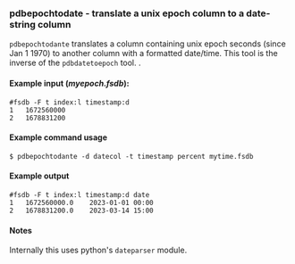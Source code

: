 ### pdbepochtodate - translate a unix epoch column to a date-string column

`pdbepochtodante` translates a column containing unix epoch seconds
(since Jan 1 1970) to another column with a formatted date/time.  This
tool is the inverse of the `pdbdatetoepoch` tool.
.

#### Example input (*myepoch.fsdb*):

```
#fsdb -F t index:l timestamp:d
1	1672560000
2	1678831200
```

#### Example command usage

```
$ pdbepochtodante -d datecol -t timestamp percent mytime.fsdb
```

#### Example output

```
#fsdb -F t index:l timestamp:d date
1	1672560000.0	2023-01-01 00:00
2	1678831200.0	2023-03-14 15:00
```

#### Notes

Internally this uses python's `dateparser` module.
